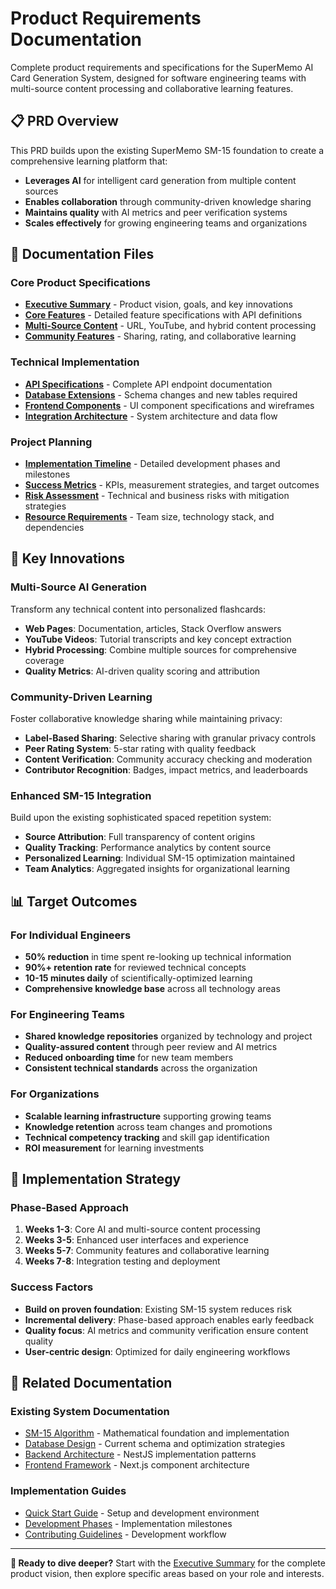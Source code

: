 # Product Requirements Documentation

Complete product requirements and specifications for the SuperMemo AI Card Generation System, designed for software engineering teams with multi-source content processing and collaborative learning features.

## 📋 PRD Overview

This PRD builds upon the existing SuperMemo SM-15 foundation to create a comprehensive learning platform that:
- **Leverages AI** for intelligent card generation from multiple content sources
- **Enables collaboration** through community-driven knowledge sharing
- **Maintains quality** with AI metrics and peer verification systems
- **Scales effectively** for growing engineering teams and organizations

## 📁 Documentation Files

### Core Product Specifications
- [**Executive Summary**](./executive-summary.md) - Product vision, goals, and key innovations
- [**Core Features**](./core-features.md) - Detailed feature specifications with API definitions
- [**Multi-Source Content**](./multi-source-content.md) - URL, YouTube, and hybrid content processing
- [**Community Features**](./community-features.md) - Sharing, rating, and collaborative learning

### Technical Implementation
- [**API Specifications**](./api-specifications.md) - Complete API endpoint documentation
- [**Database Extensions**](./database-extensions.md) - Schema changes and new tables required
- [**Frontend Components**](./frontend-components.md) - UI component specifications and wireframes
- [**Integration Architecture**](./integration-architecture.md) - System architecture and data flow

### Project Planning
- [**Implementation Timeline**](./implementation-timeline.md) - Detailed development phases and milestones
- [**Success Metrics**](./success-metrics.md) - KPIs, measurement strategies, and target outcomes
- [**Risk Assessment**](./risk-assessment.md) - Technical and business risks with mitigation strategies
- [**Resource Requirements**](./resource-requirements.md) - Team size, technology stack, and dependencies

## 🎯 Key Innovations

### Multi-Source AI Generation
Transform any technical content into personalized flashcards:
- **Web Pages**: Documentation, articles, Stack Overflow answers
- **YouTube Videos**: Tutorial transcripts and key concept extraction
- **Hybrid Processing**: Combine multiple sources for comprehensive coverage
- **Quality Metrics**: AI-driven quality scoring and attribution

### Community-Driven Learning
Foster collaborative knowledge sharing while maintaining privacy:
- **Label-Based Sharing**: Selective sharing with granular privacy controls
- **Peer Rating System**: 5-star rating with quality feedback
- **Content Verification**: Community accuracy checking and moderation
- **Contributor Recognition**: Badges, impact metrics, and leaderboards

### Enhanced SM-15 Integration
Build upon the existing sophisticated spaced repetition system:
- **Source Attribution**: Full transparency of content origins
- **Quality Tracking**: Performance analytics by content source
- **Personalized Learning**: Individual SM-15 optimization maintained
- **Team Analytics**: Aggregated insights for organizational learning

## 📊 Target Outcomes

### For Individual Engineers
- **50% reduction** in time spent re-looking up technical information
- **90%+ retention rate** for reviewed technical concepts
- **10-15 minutes daily** of scientifically-optimized learning
- **Comprehensive knowledge base** across all technology areas

### For Engineering Teams
- **Shared knowledge repositories** organized by technology and project
- **Quality-assured content** through peer review and AI metrics
- **Reduced onboarding time** for new team members
- **Consistent technical standards** across the organization

### For Organizations
- **Scalable learning infrastructure** supporting growing teams
- **Knowledge retention** across team changes and promotions
- **Technical competency tracking** and skill gap identification
- **ROI measurement** for learning investments

## 🚀 Implementation Strategy

### Phase-Based Approach
1. **Weeks 1-3**: Core AI and multi-source content processing
2. **Weeks 3-5**: Enhanced user interfaces and experience
3. **Weeks 5-7**: Community features and collaborative learning
4. **Weeks 7-8**: Integration testing and deployment

### Success Factors
- **Build on proven foundation**: Existing SM-15 system reduces risk
- **Incremental delivery**: Phase-based approach enables early feedback
- **Quality focus**: AI metrics and community verification ensure content quality
- **User-centric design**: Optimized for daily engineering workflows

## 🔗 Related Documentation

### Existing System Documentation
- [SM-15 Algorithm](../sm15-algorithm/README.md) - Mathematical foundation and implementation
- [Database Design](../database/README.md) - Current schema and optimization strategies
- [Backend Architecture](../backend/README.md) - NestJS implementation patterns
- [Frontend Framework](../frontend/README.md) - Next.js component architecture

### Implementation Guides
- [Quick Start Guide](../../QUICK_START.md) - Setup and development environment
- [Development Phases](../../development/phases.md) - Implementation milestones
- [Contributing Guidelines](../../development/contributing.md) - Development workflow

---

**📘 Ready to dive deeper?** Start with the [Executive Summary](./executive-summary.md) for the complete product vision, then explore specific areas based on your role and interests.